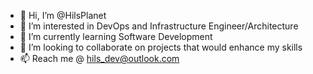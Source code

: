 - 👋 Hi, I’m @HilsPlanet
- 👀 I’m interested in DevOps and Infrastructure Engineer/Architecture
- 🌱 I’m currently learning Software Development
- 💞️ I’m looking to collaborate on projects that would enhance my skills
- 📫 Reach me @ hils_dev@outlook.com

<!---
HilsPlanet/HilsPlanet is a ✨ special ✨ repository because its `README.md` (this file) appears on your GitHub profile.
You can click the Preview link to take a look at your changes.
--->
